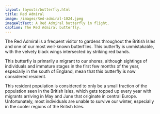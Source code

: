 ```yaml
---
layout: layouts/butterfly.html
title: Red Admiral
image: /images/Red-admiral-1024.jpeg
imageAltText: A Red Admiral butterfly in flight.
caption: The Red Admiral butterfly.
---
```


The Red Admiral is a frequent visitor to gardens throughout the British Isles and one of our most well-known butterflies. This butterfly is unmistakable, with the velvety black wings intersected by striking red bands.

This butterfly is primarily a migrant to our shores, although sightings of individuals and immature stages in the first few months of the year, especially in the south of England, mean that this butterfly is now considered resident.

This resident population is considered to only be a small fraction of the population seen in the British Isles, which gets topped up every year with migrants arriving in May and June that originate in central Europe. Unfortunately, most individuals are unable to survive our winter, especially in the cooler regions of the British Isles.
